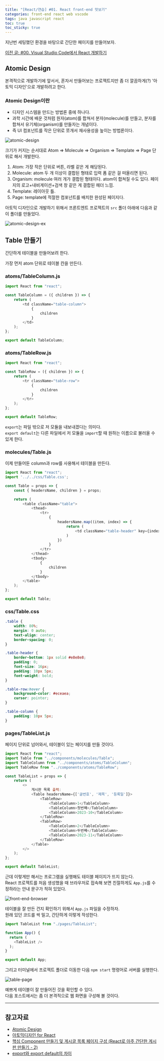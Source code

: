 ```yaml
---
title: "[React/연습] #01. React front-end 맛보기"
categories: front-end react web vscode
tags: java javascript react
toc: true
toc_sticky: true
---
```


지난번 세팅했던 환경을 바탕으로 간단한 페이지를 만들어보자.

[이전 글: #00. Visual Studio Code에서 React 개발하기](https://hei-jung.github.io/front-end/back-end/react/web/vscode/settings/react-init/)

## Atomic Design

본격적으로 개발하기에 앞서서, 혼자서 만들어보는 프로젝트지만 좀 더 깔끔하게(?) '아토믹 디자인'으로 개발하려고 한다.

### Atomic Design이란

- 디자인 시스템을 만드는 방법론 중에 하나다.
- 과학 시간에 배운 것처럼 원자(atom)를 합쳐서 분자(molecule)를 만들고, 분자를 합쳐서 유기체(organism)를 만들자는 개념이다.
- 즉 UI 컴포넌트를 작은 단위로 쪼개서 재사용성을 높이는 방법론이다.

![atomic-design](/assets/images/react-study/231126_atomic-design.png)

크기가 커지는 순서대로 Atom => Molecule => Organism => Template => Page 단위로 해서 개발한다.

1. Atom: 가장 작은 단위로 버튼, 라벨 같은 게 해당된다.
2. Molecule: atom 두 개 이상이 결합된 형태로 입력 폼 같은 걸 떠올리면 된다.
3. Organism: molecule 여러 개가 결합된 형태이다. atom이 합쳐질 수도 있다. 페이지의 로고+내비게이션+검색 창 같은 게 결합된 헤더 느낌.
4. Template: 레이아웃 틀.
5. Page: template에 적절한 컴포넌트를 배치한 완성된 페이지다.

아토믹 디자인으로 개발하기 위해서 프론트엔트 프로젝트의 `src` 폴더 아래에 다음과 같이 폴더를 만들었다.

![atomic-design-ex](/assets/images/react-study/231126_atomic.png)

## Table 만들기

간단하게 테이블을 만들어보려 한다.

가장 먼저 atom 단위로 테이블 칸을 만든다.

### atoms/TableColumn.js

```javascript
import React from "react";

const TableColumn = ({ children }) => {
    return (
        <td className="table-column">
            {
                children
            }
        </td>
    );
};

export default TableColumn;
```

### atoms/TableRow.js

```javascript
import React from "react";

const TableRow = ({ children }) => {
    return (
        <tr className="table-row">
            {
                children
            }
        </tr>
    );
};

export default TableRow;
```

`export`는 파일 밖으로 저 모듈을 내보내겠다는 의미다.<br>
`export default`는 다른 파일에서 저 모듈을 `import`할 때 원하는 이름으로 불러올 수 있게 한다.

### molecules/Table.js

이제 만들어둔 column과 row를 사용해서 테이블을 만든다.

```javascript
import React from "react";
import '../../css/Table.css';

const Table = props => {
    const { headersName, children } = props;

    return (
        <table className="table">
            <thead>
                <tr>
                    {
                        headersName.map((item, index) => {
                            return (
                                <td className="table-header" key={index}>{item}</td>
                            )
                        })
                    }
                </tr>
            </thead>
            <tbody>
                {
                    children
                }
            </tbody>
        </table>
    );
};

export default Table;
```

### css/Table.css

```css
.table {
    width: 80%;
    margin: 0 auto;
    text-align: center;
    border-spacing: 0;
}

.table-header {
    border-bottom: 1px solid #e8e8e8;
    padding: 0;
    font-size: 16px;
    padding: 10px 5px;
    font-weight: bold;
}

.table-row:hover {
    background-color: #eceaea;
    cursor: pointer;
}

.table-column {
    padding: 10px 5px;
}
```

### pages/TableList.js

페이지 단위로 넘어와서, 테이블이 있는 페이지를 만들 것이다.

```javascript
import React from "react";
import Table from "../components/molecules/Table";
import TableColumn from "../components/atoms/TableColumn";
import TableRow from "../components/atoms/TableRow";

const TableList = props => {
    return (
        <>
            게시판 목록 출력:
            <Table headersName={['글번호', '제목', '등록일']}>
                <TableRow>
                    <TableColumn>1</TableColumn>
                    <TableColumn>첫번째</TableColumn>
                    <TableColumn>2023-10</TableColumn>
                </TableRow>
                <TableRow>
                    <TableColumn>2</TableColumn>
                    <TableColumn>두번째</TableColumn>
                    <TableColumn>2023-11</TableColumn>
                </TableRow>
            </Table>
        </>
    );
};

export default TableList;
```

근데 이렇게만 해서는 프로그램을 실행해도 테이블 페이지가 뜨지 않는다.<br>
React 프로젝트를 처음 생성했을 때 브라우저로 접속해 보면 친절하게도 `App.js`를 수정하라는 안내 문구가 적혀 있었다.

![front-end-browser](/assets/images/react-study/231112_frontend_browser.png)

테이블을 잘 만든 건지 확인하기 위해서 `App.js` 파일을 수정하자.<br>
원래 있던 코드를 싹 밀고, 간단하게 이렇게 작성한다.

```javascript
import TableList from "./pages/TableList";

function App() {
  return (
    <TableList />
  );
}

export default App;
```

그리고 터미널에서 프로젝트 폴더로 이동한 다음 `npm start` 명령어로 서버를 실행한다.

![table-page](/assets/images/react-study/231126_tablepage.png)

예쁘게 테이블이 잘 만들어진 것을 확인할 수 있다.<br>
다음 포스트에서는 좀 더 본격적으로 웹 화면을 구성해 볼 것이다.

---

## 참고자료

- [Atomic Design](https://bradfrost.com/blog/post/atomic-web-design/)
- [아토믹디자인 for React](https://medium.com/@inthewalter/atomic-design-for-react-514660f93ba)
- [핵심 Component 만들기 및 게시글 목록 페이지 구성 (React로 아주 간단한 게시판 만들기 - 2)](https://antdev.tistory.com/78)
- [export와 export default의 차이](https://quark21.tistory.com/314)

